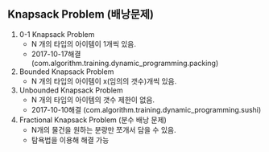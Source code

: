 ## Knapsack Problem (배낭문제)

1. 0-1 Knapsack Problem
	* N 개의 타입의 아이템이 1개씩 있음.
	* 2017-10-17해결 (com.algorithm.training.dynamic_programming.packing)
2. Bounded Knapsack Problem
	* N 개의 타입의 아이템이 x(임의의 갯수)개씩 있음.
3. Unbounded Knapsack Problem
	* N 개의 타입의 아이템의 갯수 제한이 없음.
	* 2017-10-10해결 (com.algorithm.training.dynamic_programming.sushi)
4. Fractional Knapsack Problem (분수 배낭 문제)
	* N개의 물건을 원하는 분량만 쪼개서 담을 수 있음.
	* 탐욕법을 이용해 해결 가능